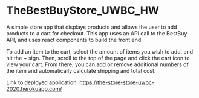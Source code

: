 # TheBestBuyStore_UWBC_HW
A simple store app that displays products and allows the user to add products to a cart for checkout.  This app uses an API call to the BestBuy API, and uses react components to build the front end.

To add an item to the cart, select the amount of items you wish to add, and hit the + sign.  Then, scroll to the top of the page and click the cart icon to view your cart.  From there, you can add or remove additional numbers of the item and automatically calculate shipping and total cost.

Link to deployed application: https://the-store-store-uwbc-2020.herokuapp.com/
